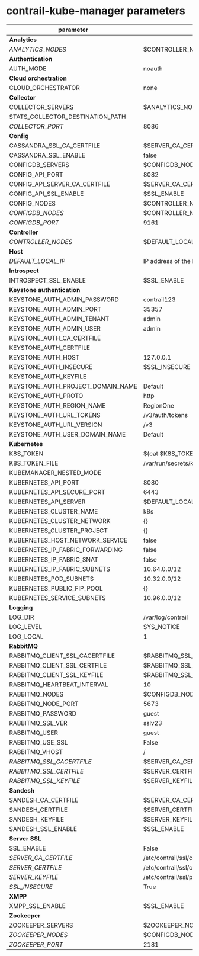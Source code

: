 # contrail-kube-manager parameters

| parameter                         | default                                             |
| --------------------------------- | --------------------------------------------------- |
| **Analytics**                     |                                                     |
| *ANALYTICS_NODES*                 | $CONTROLLER_NODES                                   |
| **Authentication**                |                                                     |
| AUTH_MODE                         | noauth                                              |
| **Cloud orchestration**           |                                                     |
| CLOUD_ORCHESTRATOR                | none                                                |
| **Collector**                     |                                                     |
| COLLECTOR_SERVERS                 | $ANALYTICS_NODES with $COLLECTOR_PORT               |
| STATS_COLLECTOR_DESTINATION_PATH  |                                                     |
| *COLLECTOR_PORT*                  | 8086                                                |
| **Config**                        |                                                     |
| CASSANDRA_SSL_CA_CERTFILE         | $SERVER_CA_CERTFILE                                 |
| CASSANDRA_SSL_ENABLE              | false                                               |
| CONFIGDB_SERVERS                  | $CONFIGDB_NODES with $CONFIGDB_PORT                 |
| CONFIG_API_PORT                   | 8082                                                |
| CONFIG_API_SERVER_CA_CERTFILE     | $SERVER_CA_CERTFILE                                 |
| CONFIG_API_SSL_ENABLE             | $SSL_ENABLE                                         |
| CONFIG_NODES                      | $CONTROLLER_NODES                                   |
| *CONFIGDB_NODES*                  | $CONTROLLER_NODES                                   |
| *CONFIGDB_PORT*                   | 9161                                                |
| **Controller**                    |                                                     |
| *CONTROLLER_NODES*                | $DEFAULT_LOCAL_IP                                   |
| **Host**                          |                                                     |
| *DEFAULT_LOCAL_IP*                | IP address of the NIC performs default routing      |
| **Introspect**                    |                                                     |
| INTROSPECT_SSL_ENABLE             | $SSL_ENABLE                                         |
| **Keystone authentication**       |                                                     |
| KEYSTONE_AUTH_ADMIN_PASSWORD      | contrail123                                         |
| KEYSTONE_AUTH_ADMIN_PORT          | 35357                                               |
| KEYSTONE_AUTH_ADMIN_TENANT        | admin                                               |
| KEYSTONE_AUTH_ADMIN_USER          | admin                                               |
| KEYSTONE_AUTH_CA_CERTFILE         |                                                     |
| KEYSTONE_AUTH_CERTFILE            |                                                     |
| KEYSTONE_AUTH_HOST                | 127.0.0.1                                           |
| KEYSTONE_AUTH_INSECURE            | $SSL_INSECURE                                       |
| KEYSTONE_AUTH_KEYFILE             |                                                     |
| KEYSTONE_AUTH_PROJECT_DOMAIN_NAME | Default                                             |
| KEYSTONE_AUTH_PROTO               | http                                                |
| KEYSTONE_AUTH_REGION_NAME         | RegionOne                                           |
| KEYSTONE_AUTH_URL_TOKENS          | /v3/auth/tokens                                     |
| KEYSTONE_AUTH_URL_VERSION         | /v3                                                 |
| KEYSTONE_AUTH_USER_DOMAIN_NAME    | Default                                             |
| **Kubernetes**                    |                                                     |
| K8S_TOKEN                         | $(cat $K8S_TOKEN_FILE)                              |
| K8S_TOKEN_FILE                    | /var/run/secrets/kubernetes.io/serviceaccount/token |
| KUBEMANAGER_NESTED_MODE           |                                                     |
| KUBERNETES_API_PORT               | 8080                                                |
| KUBERNETES_API_SECURE_PORT        | 6443                                                |
| KUBERNETES_API_SERVER             | $DEFAULT_LOCAL_IP                                   |
| KUBERNETES_CLUSTER_NAME           | k8s                                                 |
| KUBERNETES_CLUSTER_NETWORK        | {}                                                  |
| KUBERNETES_CLUSTER_PROJECT        | {}                                                  |
| KUBERNETES_HOST_NETWORK_SERVICE   | false                                               |
| KUBERNETES_IP_FABRIC_FORWARDING   | false                                               |
| KUBERNETES_IP_FABRIC_SNAT         | false                                               |
| KUBERNETES_IP_FABRIC_SUBNETS      | 10.64.0.0/12                                        |
| KUBERNETES_POD_SUBNETS            | 10.32.0.0/12                                        |
| KUBERNETES_PUBLIC_FIP_POOL        | {}                                                  |
| KUBERNETES_SERVICE_SUBNETS        | 10.96.0.0/12                                        |
| **Logging**                       |                                                     |
| LOG_DIR                           | /var/log/contrail                                   |
| LOG_LEVEL                         | SYS_NOTICE                                          |
| LOG_LOCAL                         | 1                                                   |
| **RabbitMQ**                      |                                                     |
| RABBITMQ_CLIENT_SSL_CACERTFILE    | $RABBITMQ_SSL_CACERTFILE                            |
| RABBITMQ_CLIENT_SSL_CERTFILE      | $RABBITMQ_SSL_CERTFILE                              |
| RABBITMQ_CLIENT_SSL_KEYFILE       | $RABBITMQ_SSL_KEYFILE                               |
| RABBITMQ_HEARTBEAT_INTERVAL       | 10                                                  |
| RABBITMQ_NODES                    | $CONFIGDB_NODES                                     |
| RABBITMQ_NODE_PORT                | 5673                                                |
| RABBITMQ_PASSWORD                 | guest                                               |
| RABBITMQ_SSL_VER                  | sslv23                                              |
| RABBITMQ_USER                     | guest                                               |
| RABBITMQ_USE_SSL                  | False                                               |
| RABBITMQ_VHOST                    | /                                                   |
| *RABBITMQ_SSL_CACERTFILE*         | $SERVER_CA_CERTFILE                                 |
| *RABBITMQ_SSL_CERTFILE*           | $SERVER_CERTFILE                                    |
| *RABBITMQ_SSL_KEYFILE*            | $SERVER_KEYFILE                                     |
| **Sandesh**                       |                                                     |
| SANDESH_CA_CERTFILE               | $SERVER_CA_CERTFILE                                 |
| SANDESH_CERTFILE                  | $SERVER_CERTFILE                                    |
| SANDESH_KEYFILE                   | $SERVER_KEYFILE                                     |
| SANDESH_SSL_ENABLE                | $SSL_ENABLE                                         |
| **Server SSL**                    |                                                     |
| SSL_ENABLE                        | False                                               |
| *SERVER_CA_CERTFILE*              | /etc/contrail/ssl/certs/ca-cert.pem                 |
| *SERVER_CERTFILE*                 | /etc/contrail/ssl/certs/server.pem                  |
| *SERVER_KEYFILE*                  | /etc/contrail/ssl/private/server-privkey.pem        |
| *SSL_INSECURE*                    | True                                                |
| **XMPP**                          |                                                     |
| XMPP_SSL_ENABLE                   | $SSL_ENABLE                                         |
| **Zookeeper**                     |                                                     |
| ZOOKEEPER_SERVERS                 | $ZOOKEEPER_NODES with $ZOOKEEPER_PORT               |
| *ZOOKEEPER_NODES*                 | $CONFIGDB_NODES                                     |
| *ZOOKEEPER_PORT*                  | 2181                                                |
